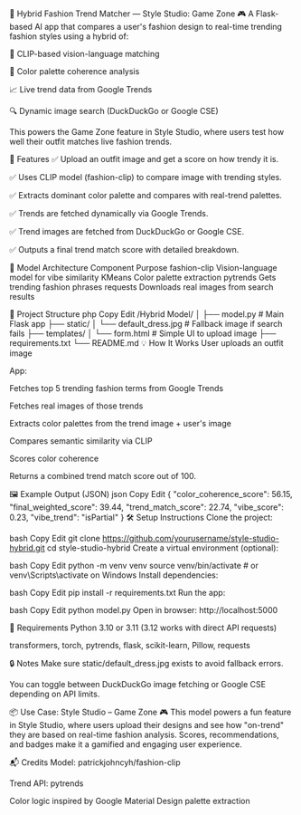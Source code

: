 🧥 Hybrid Fashion Trend Matcher — Style Studio: Game Zone 🎮
A Flask-based AI app that compares a user's fashion design to real-time trending fashion styles using a hybrid of:

🤖 CLIP-based vision-language matching

🎨 Color palette coherence analysis

📈 Live trend data from Google Trends

🔍 Dynamic image search (DuckDuckGo or Google CSE)

This powers the Game Zone feature in Style Studio, where users test how well their outfit matches live fashion trends.

🚀 Features
✅ Upload an outfit image and get a score on how trendy it is.

✅ Uses CLIP model (fashion-clip) to compare image with trending styles.

✅ Extracts dominant color palette and compares with real-trend palettes.

✅ Trends are fetched dynamically via Google Trends.

✅ Trend images are fetched from DuckDuckGo or Google CSE.

✅ Outputs a final trend match score with detailed breakdown.

🧠 Model Architecture
Component	Purpose
fashion-clip	Vision-language model for vibe similarity
KMeans	Color palette extraction
pytrends	Gets trending fashion phrases
requests	Downloads real images from search results

📂 Project Structure
php
Copy
Edit
/Hybrid Model/
│
├── model.py                 # Main Flask app
├── static/
│   └── default_dress.jpg    # Fallback image if search fails
├── templates/
│   └── form.html            # Simple UI to upload image
├── requirements.txt
└── README.md
💡 How It Works
User uploads an outfit image

App:

Fetches top 5 trending fashion terms from Google Trends

Fetches real images of those trends

Extracts color palettes from the trend image + user's image

Compares semantic similarity via CLIP

Scores color coherence

Returns a combined trend match score out of 100.

🖼️ Example Output (JSON)
json
Copy
Edit
{
  "color_coherence_score": 56.15,
  "final_weighted_score": 39.44,
  "trend_match_score": 22.74,
  "vibe_score": 0.23,
  "vibe_trend": "isPartial"
}
🛠️ Setup Instructions
Clone the project:

bash
Copy
Edit
git clone https://github.com/yourusername/style-studio-hybrid.git
cd style-studio-hybrid
Create a virtual environment (optional):

bash
Copy
Edit
python -m venv venv
source venv/bin/activate  # or venv\Scripts\activate on Windows
Install dependencies:

bash
Copy
Edit
pip install -r requirements.txt
Run the app:

bash
Copy
Edit
python model.py
Open in browser:
http://localhost:5000

🧪 Requirements
Python 3.10 or 3.11 (3.12 works with direct API requests)

transformers, torch, pytrends, flask, scikit-learn, Pillow, requests

🔒 Notes
Make sure static/default_dress.jpg exists to avoid fallback errors.

You can toggle between DuckDuckGo image fetching or Google CSE depending on API limits.

📦 Use Case: Style Studio – Game Zone 🎮
This model powers a fun feature in Style Studio, where users upload their designs and see how "on-trend" they are based on real-time fashion analysis. Scores, recommendations, and badges make it a gamified and engaging user experience.

📬 Credits
Model: patrickjohncyh/fashion-clip

Trend API: pytrends

Color logic inspired by Google Material Design palette extraction


